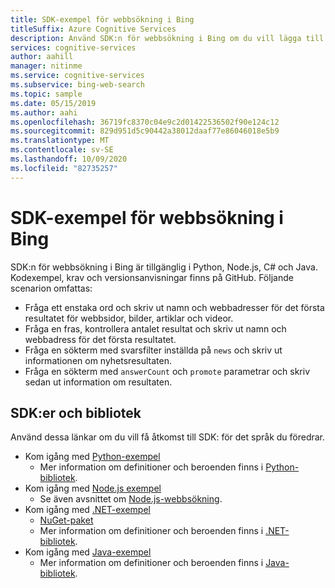 ```yaml
---
title: SDK-exempel för webbsökning i Bing
titleSuffix: Azure Cognitive Services
description: Använd SDK:n för webbsökning i Bing om du vill lägga till sökfunktioner i ditt Python-, Node.js-, C#- eller Java-program.
services: cognitive-services
author: aahill
manager: nitinme
ms.service: cognitive-services
ms.subservice: bing-web-search
ms.topic: sample
ms.date: 05/15/2019
ms.author: aahi
ms.openlocfilehash: 36719fc8370c04e9c2d01422536502f90e124c12
ms.sourcegitcommit: 829d951d5c90442a38012daaf77e86046018e5b9
ms.translationtype: MT
ms.contentlocale: sv-SE
ms.lasthandoff: 10/09/2020
ms.locfileid: "82735257"
---
```

# <a name="bing-web-search-sdk-samples"></a>SDK-exempel för webbsökning i Bing

SDK:n för webbsökning i Bing är tillgänglig i Python, Node.js, C# och Java. Kodexempel, krav och versionsanvisningar finns på GitHub. Följande scenarion omfattas:

* Fråga ett enstaka ord och skriv ut namn och webbadresser för det första resultatet för webbsidor, bilder, artiklar och videor.
* Fråga en fras, kontrollera antalet resultat och skriv ut namn och webbadress för det första resultatet.
* Fråga en sökterm med svarsfilter inställda på `news` och skriv ut informationen om nyhetsresultaten.
* Fråga en sökterm med `answerCount` och `promote` parametrar och skriv sedan ut information om resultaten.

## <a name="sdks-and-libraries"></a>SDK:er och bibliotek

Använd dessa länkar om du vill få åtkomst till SDK: för det språk du föredrar.

* Kom igång med [Python-exempel](https://github.com/Azure-Samples/cognitive-services-python-sdk-samples)
  * Mer information om definitioner och beroenden finns i [Python-bibliotek](https://github.com/Azure/azure-sdk-for-python/tree/master/sdk/cognitiveservices/azure-cognitiveservices-search-websearch).
* Kom igång med [Node.js exempel](https://github.com/Azure-Samples/cognitive-services-node-sdk-samples)
  * Se även avsnittet om [Node.js-webbsökning](https://github.com/Azure/azure-sdk-for-node/tree/master/lib/services/cognitiveServicesWebSearch).
* Kom igång med [.NET-exempel](https://github.com/Azure-Samples/cognitive-services-dotnet-sdk-samples/tree/master/BingSearchv7)
  * [NuGet-paket](https://www.nuget.org/packages/Microsoft.Azure.CognitiveServices.Search.WebSearch/1.2.0)
  * Mer information om definitioner och beroenden finns i [.NET-bibliotek](https://github.com/Azure/azure-sdk-for-net/tree/master/sdk/cognitiveservices/Search.BingWebSearch).
* Kom igång med [Java-exempel](https://github.com/Azure-Samples/cognitive-services-java-sdk-samples)
  * Mer information om definitioner och beroenden finns i [Java-bibliotek](https://github.com/Azure-Samples/cognitive-services-java-sdk-samples/tree/master/Search/BingWebSearch).
